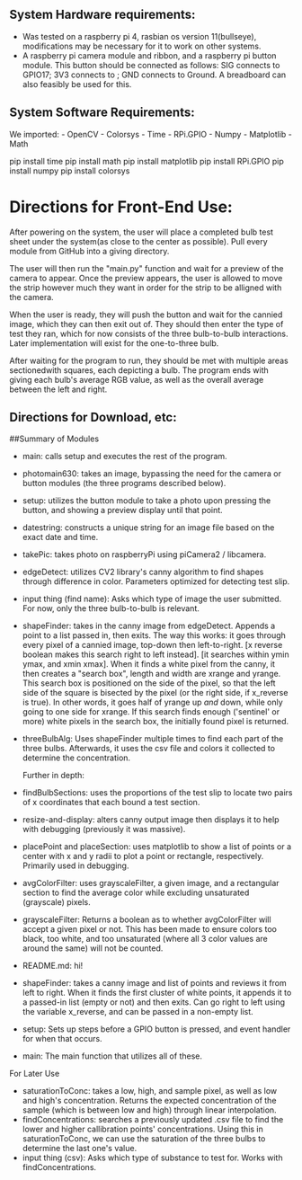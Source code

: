 ## System Hardware requirements:
- Was tested on a raspberry pi 4, rasbian os version 11(bullseye), modifications may be necessary for it to work on other systems.
- A raspberry pi camera module and ribbon, and a raspberry pi button module. This button should be connected as follows: SIG connects to GPIO17; 3V3 connects to ; GND connects to Ground. A breadboard can also feasibly be used for this.



## System Software Requirements:
We imported:
	- OpenCV
	- Colorsys
	- Time
	- RPi.GPIO
	- Numpy
	- Matplotlib
	- Math

pip install time
pip install math
pip install matplotlib
pip install RPi.GPIO
pip install numpy
pip install colorsys
<get what we used for openCV and update it here>

# Directions for Front-End Use:
After powering on the system, the user will place a completed bulb test sheet under the system(as close to the center as possible). Pull every module from GitHub into a giving directory. 

The user will then run the "main.py" function and wait for a preview of the camera to appear. Once the preview appears, the user is allowed to move the strip however much they want in order for the strip to be alligned with the camera. 

When the user is ready, they will push the button and wait for the cannied image, which they can then exit out of. They should then enter the type of test they ran, which for now consists of the three bulb-to-bulb interactions. Later implementation will exist for the one-to-three bulb. 

After waiting for the program to run, they should be met with multiple areas sectionedwith squares, each depicting a bulb. The program ends with giving each bulb's average RGB value, as well as the overall average between the left and right.


## Directions for Download, etc:


##Summary of Modules

- main: calls setup and executes the rest of the program.
- photomain630: takes an image, bypassing the need for the camera or button modules (the three programs described below).

- setup: utilizes the button module to take a photo upon pressing the button, and showing a preview display until that point.
- datestring: constructs a unique string for an image file based on the exact date and time.
- takePic: takes photo on raspberryPi using piCamera2 / libcamera.

- edgeDetect: utilizes CV2 library's canny algorithm to find shapes through difference in color. Parameters optimized for detecting test slip.
- input thing (find name): Asks which type of image the user submitted. For now, only the three bulb-to-bulb is relevant.

- shapeFinder: takes in the canny image from edgeDetect. Appends a point to a list passed in, then exits. The way this works: it goes through every pixel of a cannied image, top-down then left-to-right. 
  [x reverse boolean makes this search right to left instead]. [it searches within ymin ymax, and xmin xmax]. 
  When it finds a white pixel from the canny, it then creates a "search box", length and width are xrange and yrange. This search box is positioned on the side of the pixel, so that the left side of the square is bisected by the pixel (or the right side, if x_reverse is true). In other words, it goes half of yrange up *and* down, while only going to one side for xrange.
  If this search finds enough ('sentinel' or more) white pixels in the search box, the initially found pixel is returned.
  
  
- threeBulbAlg: Uses shapeFinder multiple times to find each part of the three bulbs. Afterwards, it uses the csv file and colors it collected to determine the concentration.

     Further in depth:
     



-  findBulbSections: uses the proportions of the test slip to locate two pairs of x coordinates that each bound a test section.
- resize-and-display: alters canny output image then displays it to help with debugging (previously it was massive).

- placePoint and placeSection: uses matplotlib to show a list of points or a center with x and y radii to plot a point or rectangle, respectively. Primarily used in debugging.
- avgColorFilter: uses grayscaleFilter, a given image, and a rectangular section to find the average color while excluding unsaturated (grayscale) pixels.
- grayscaleFilter: Returns a boolean as to whether avgColorFilter will accept a given pixel or not. This has been made to ensure colors too black, too white, and too unsaturated (where all 3 color values are around the same) will not be counted.
- README.md: hi!
- shapeFinder: takes a canny image and list of points and reviews it from left to right. When it finds the first cluster of white points, it appends it to a passed-in list (empty or not) and then exits. Can go right to left using the variable x\_reverse, and can be passed in a non-empty list.

- setup: Sets up steps before a GPIO button is pressed, and event handler for when that occurs.
- main: The main function that utilizes all of these.




For Later Use

- saturationToConc: takes a low, high, and sample pixel, as well as low and high's concentration. Returns the expected concentration of the sample (which is between low and high) through linear interpolation.
- findConcentrations: searches a previously updated .csv file to find the lower and higher callibration points' concentrations. Using this in saturationToConc, we can use the saturation of the three bulbs to determine the last one's value.
- input thing (csv): Asks which type of substance to test for. Works with findConcentrations.

